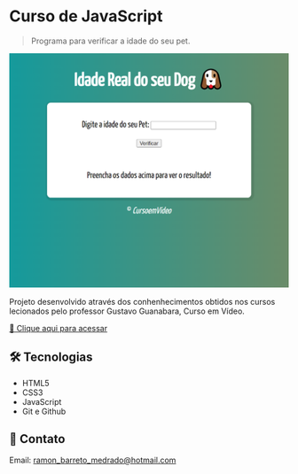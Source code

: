 # Curso de JavaScript

>Programa para verificar a idade do seu pet.

![preview](./.github/preview.png)

Projeto desenvolvido através dos conhenhecimentos obtidos nos cursos lecionados pelo professor Gustavo Guanabara, Curso em Vídeo.

[🔗 Clique aqui para acessar](https://ramonbarret.github.io/dog_age/)

## 🛠 Tecnologias

- HTML5
- CSS3
- JavaScript
- Git e Github

## 📲 Contato

Email: ramon_barreto_medrado@hotmail.com
